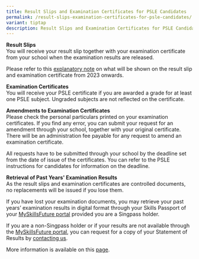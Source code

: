 ```yaml
---
title: Result Slips and Examination Certificates for PSLE Candidates
permalink: /result-slips-examination-certificates-for-psle-candidates/
variant: tiptap
description: Result Slips and Examination Certificates for PSLE Candidates
---
```

<p><strong>Result Slips</strong>
<br>You will receive your result slip together with your examination certificate
from your school when the examination results are released.</p>
<p>Please refer to this <a href="https://go.gov.sg/explanatory-notes-from-2023" rel="noopener noreferrer nofollow" target="_blank">explanatory note</a> on
what will be shown on the result slip and examination certificate from
2023 onwards.</p>
<p><strong>Examination Certificates</strong>
<br>You will receive your PSLE certificate if you are awarded a grade for
at least one PSLE subject. Ungraded subjects are not reflected on the certificate.</p>
<p><strong>Amendments to Examination Certificates</strong>
<br>Please check the personal particulars printed on your examination certificates.
If you find any error, you can submit your request for an amendment through
your school, together with your original certificate. There will be an
administration fee payable for any request to amend an examination certificate.</p>
<p>All requests have to be submitted through your school by the deadline
set from the date of issue of the certificates. You can refer to the PSLE
instructions for candidates for information on the deadline.</p>
<p><strong>Retrieval of Past Years' Examination Results</strong>
<br>As the result slips and examination certificates are controlled documents,
no replacements will be issued if you lose them.</p>
<p>If you have lost your examination documents, you may retrieve your past
years’ examination results in digital format through your Skills Passport
of your <a href="https://www.myskillsfuture.gov.sg/" rel="noopener noreferrer nofollow" target="_blank"><u>MySkillsFuture portal</u></a>&nbsp;provided
you are a Singpass holder.</p>
<p>If you are a non-Singpass holder or if your results are not available
through the <a href="https://www.myskillsfuture.gov.sg/" rel="noopener noreferrer nofollow" target="_blank"><u>MySkillsFuture portal</u></a>,
you can request for a copy of your Statement of Results by <a href="/home/about-us/contact-us/" rel="noopener noreferrer nofollow" target="_blank"><u>contacting us</u></a>.</p>
<p>More information is available on this <a href="/home/services/statements-of-results" rel="noopener noreferrer nofollow" target="_blank">page</a>.</p>